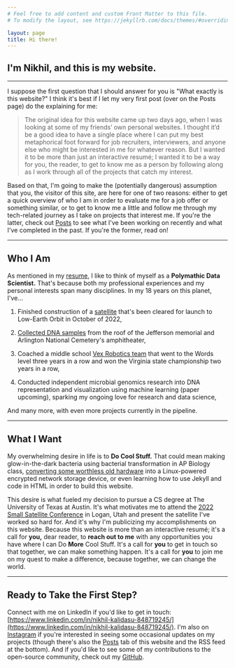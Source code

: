 ```yaml
---
# Feel free to add content and custom Front Matter to this file.
# To modify the layout, see https://jekyllrb.com/docs/themes/#overriding-theme-defaults

layout: page
title: Hi there!
---
```


## I'm Nikhil, and this is my website.

---

I suppose the first question that I should answer for you is "What exactly is this website?" I think it's best if I let my very first post (over on the Posts page) do the explaining for me:

> The original idea for this website came up two days ago, when I was looking at some of my friends’ own personal websites. I thought it’d be a good idea to have a single place where I can put my best metaphorical foot forward for job recruiters, interviewers, and anyone else who might be interested in me for whatever reason. But I wanted it to be more than just an interactive resumé; I wanted it to be a way for you, the reader, to get to know me as a person by following along as I work through all of the projects that catch my interest.

Based on that, I'm going to make the (potentially dangerous) assumption that you, the visitor of this site, are here for one of two reasons: either to get a quick overview of who I am in order to evaluate me for a job offer or something similar, or to get to know me a little and follow me through my tech-related journey as I take on projects that interest me. If you're the latter, check out [Posts](https://nik875.github.io/post_home.html) to see what I've been working on recently and what I've completed in the past. If you're the former, read on!

---

## Who I Am

As mentioned in my <a href="files/Resume.pdf" download>resume</a>, I like to think of myself as a **Polymathic Data Scientist.** That's because both my professional experiences and my personal interests span many disciplines. In my 18 years on this planet, I've…

1. Finished construction of a [satellite](https://activities.tjhsst.edu) that's been cleared for launch to Low-Earth Orbit in October of 2022,

2. [Collected DNA samples](https://tjhsst.fcps.edu/features/tj-educational-experiences-collecting-samples-jefferson-memorial-and-arlington-national) from the roof of the Jefferson memorial and Arlington National Cemetery's amphitheater,

3. Coached a middle school [Vex Robotics team](https://www.lcps.org/site/default.aspx?PageType=3&ModuleInstanceID=337038&ViewID=7b97f7ed-8e5e-4120-848f-a8b4987d588f&RenderLoc=0&FlexDataID=424529&PageID=241726) that went to the Words level three years in a row and won the Virginia state championship two years in a row,

4. Conducted independent microbial genomics research into DNA representation and visualization using machine learning (paper upcoming), sparking my ongoing love for research and data science,

And many more, with even more projects currently in the pipeline.

---

## What I Want

My overwhelming desire in life is to **Do Cool Stuff.** That could mean making glow-in-the-dark bacteria using bacterial transformation in AP Biology class, [converting some worthless old hardware](https://www.instagram.com/p/Ccu1AjnuSHp/) into a Linux-powered encrypted network storage device, or even learning how to use Jekyll and code in HTML in order to build this website.

This desire is what fueled my decision to pursue a CS degree at The University of Texas at Austin. It's what motivates me to attend the [2022 Small Satellite Conference](https://smallsat.org/) in Logan, Utah and present the satellite I've worked so hard for. And it's why I'm publicizing my accomplishments on this website. Because this website is more than an interactive resumé; it's a call for **you,** dear reader, to **reach out to me** with any opportunities you have where I can Do **More** Cool Stuff. It's a call for **you** to get in touch so that together, we can make something happen. It's a call for **you** to join me on my quest to make a difference, because together, we can change the world.

---

## Ready to Take the First Step?

Connect with me on LinkedIn if you'd like to get in touch: [https://www.linkedin.com/in/nikhil-kalidasu-848719245/](https://www.linkedin.com/in/nikhil-kalidasu-848719245/). I'm also on [Instagram](https://www.instagram.com/nik_kal8772/) if you're interested in seeing some occasional updates on my projects (though there's also the [Posts](https://nik875.github.io/post_home.html) tab of this website and the RSS feed at the bottom). And if you'd like to see some of my contributions to the open-source community, check out my [GitHub](https://github.com/nik875/).